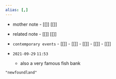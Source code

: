 ```yaml
---
alias: [,]
---
```

- mother note	- [[]] [[]]
- related note - [[]] [[]]
- `contemporary events`	- [[]]	- [[]]	- [[]]	- [[]]	- [[]]

- `2021-09-29`  `11:53`
	- also a very famous fish bank

```query
"newfoundland"
```